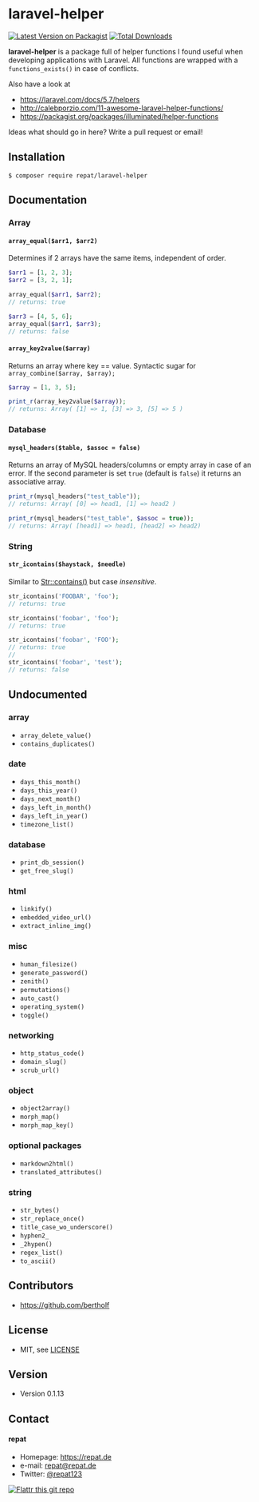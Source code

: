 # laravel-helper
[![Latest Version on Packagist](https://img.shields.io/packagist/v/repat/laravel-helper.svg?style=flat-square)](https://packagist.org/packages/repat/laravel-helper)
[![Total Downloads](https://img.shields.io/packagist/dt/repat/laravel-helper.svg?style=flat-square)](https://packagist.org/packages/repat/laravel-helper)

**laravel-helper** is a package full of helper functions I found useful when developing applications with Laravel. All functions are wrapped with a `functions_exists()` in case of conflicts.

Also have a look at
* https://laravel.com/docs/5.7/helpers
* http://calebporzio.com/11-awesome-laravel-helper-functions/
* https://packagist.org/packages/illuminated/helper-functions

Ideas what should go in here? Write a pull request or email!

## Installation
`$ composer require repat/laravel-helper`

## Documentation

### Array
#### `array_equal($arr1, $arr2)`
Determines if 2 arrays have the same items, independent of order.
```php
$arr1 = [1, 2, 3];
$arr2 = [3, 2, 1];

array_equal($arr1, $arr2);
// returns: true

$arr3 = [4, 5, 6];
array_equal($arr1, $arr3);
// returns: false
```

#### `array_key2value($array)`
Returns an array where key == value. Syntactic sugar for  `array_combine($array, $array);`
```php
$array = [1, 3, 5];

print_r(array_key2value($array));
// returns: Array( [1] => 1, [3] => 3, [5] => 5 )
```

### Database
#### `mysql_headers($table, $assoc = false)`
Returns an array of MySQL headers/columns or empty array in case of an error. If the second parameter is set `true` (default is `false`) it returns an associative array.

```php
print_r(mysql_headers("test_table"));
// returns: Array( [0] => head1, [1] => head2 )

print_r(mysql_headers("test_table", $assoc = true));
// returns: Array( [head1] => head1, [head2] => head2)
```

### String
#### `str_icontains($haystack, $needle)`
Similar to [Str::contains()](https://laravel.com/docs/5.7/helpers#method-str-contains) but case _insensitive_.

```php
str_icontains('FOOBAR', 'foo');
// returns: true

str_icontains('foobar', 'foo');
// returns: true

str_icontains('foobar', 'FOO');
// returns: true
//
str_icontains('foobar', 'test');
// returns: false
```

## Undocumented
### array
* `array_delete_value()`
* `contains_duplicates()`

### date
* `days_this_month()`
* `days_this_year()`
* `days_next_month()`
* `days_left_in_month()`
* `days_left_in_year()`
* `timezone_list()`

### database
* `print_db_session()`
* `get_free_slug()`

### html
* `linkify()`
* `embedded_video_url()`
* `extract_inline_img()`

### misc
* `human_filesize()`
* `generate_password()`
* `zenith()`
* `permutations()`
* `auto_cast()`
* `operating_system()`
* `toggle()`

### networking
* `http_status_code()`
* `domain_slug()`
* `scrub_url()`

### object
* `object2array()`
* `morph_map()`
* `morph_map_key()`

### optional packages
* `markdown2html()`
* `translated_attributes()`

### string
* `str_bytes()`
* `str_replace_once()`
* `title_case_wo_underscore()`
* `hyphen2_`
* `_2hypen()`
* `regex_list()`
* `to_ascii()`

## Contributors
* https://github.com/bertholf

## License
* MIT, see [LICENSE](https://github.com/repat/laravel-helper/blob/master/LICENSE)

## Version
* Version 0.1.13

## Contact
#### repat
* Homepage: https://repat.de
* e-mail: repat@repat.de
* Twitter: [@repat123](https://twitter.com/repat123 "repat123 on twitter")

[![Flattr this git repo](http://api.flattr.com/button/flattr-badge-large.png)](https://flattr.com/submit/auto?user_id=repat&url=https://github.com/repat/laravel-helper&title=laravel-helper&language=&tags=github&category=software)
